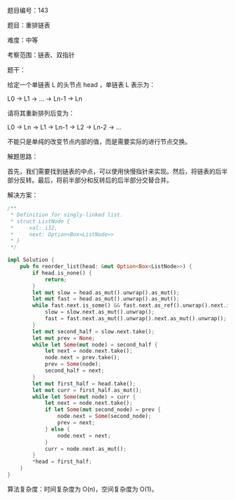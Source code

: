 题目编号：143

题目：重排链表

难度：中等

考察范围：链表、双指针

题干：

给定一个单链表 L 的头节点 head ，单链表 L 表示为：

L0 → L1 → … → Ln-1 → Ln

请将其重新排列后变为：

L0 → Ln → L1 → Ln-1 → L2 → Ln-2 → …

不能只是单纯的改变节点内部的值，而是需要实际的进行节点交换。

解题思路：

首先，我们需要找到链表的中点，可以使用快慢指针来实现。然后，将链表的后半部分反转。最后，将前半部分和反转后的后半部分交替合并。

解决方案：

```rust
/**
 * Definition for singly-linked list.
 * struct ListNode {
 *     val: i32,
 *     next: Option<Box<ListNode>>
 * }
 */

impl Solution {
    pub fn reorder_list(head: &mut Option<Box<ListNode>>) {
        if head.is_none() {
            return;
        }
        let mut slow = head.as_mut().unwrap().as_mut();
        let mut fast = head.as_mut().unwrap().as_mut();
        while fast.next.is_some() && fast.next.as_ref().unwrap().next.is_some() {
            slow = slow.next.as_mut().unwrap();
            fast = fast.next.as_mut().unwrap().next.as_mut().unwrap();
        }
        let mut second_half = slow.next.take();
        let mut prev = None;
        while let Some(mut node) = second_half {
            let next = node.next.take();
            node.next = prev.take();
            prev = Some(node);
            second_half = next;
        }
        let mut first_half = head.take();
        let mut curr = first_half.as_mut();
        while let Some(mut node) = curr {
            let next = node.next.take();
            if let Some(mut second_node) = prev {
                node.next = Some(second_node);
                prev = next;
            } else {
                node.next = next;
            }
            curr = node.next.as_mut();
        }
        *head = first_half;
    }
}
```

算法复杂度：时间复杂度为 O(n)，空间复杂度为 O(1)。